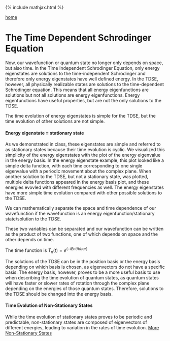 {% include mathjax.html %}

[home](/README.md)

# The Time Dependent Schrodinger Equation
Now, our wavefunction or quantum state no longer only depends on space, but also time. In the Time Independent 
Schrodinger Equation, only energy eigenstates are solutions to the time-independent Schrodinger and therefore only energy 
eigenstates have well defined energy. In the TDSE, however, all physically realizable states are solutions to the 
time-dependent Schrodinger equation. This means that all energy eigenfunctions are solutions but not all solutions 
are energy eigenfunctions. Energy eigenfunctions have useful properties, but are not the only solutions to the TDSE. 

The time evolution of energy eigenstates is simple for the TDSE, but the time evolution of other solutions are not simple. 

#### Energy eigenstate = stationary state 
As we demonstrated in class, these eigenstates are simple and referred to as stationary states because their time evolution 
is cyclic. We visualized this simplicity of the energy eigenstates with the plot of the energy eigenvalue in the energy basis. 
In the energy eigenstate example, this plot looked like a simple delta function, with each time corresponding to one single 
eigenvalue with a periodic movement about the complex plane. When another solution to the TDSE, but not a stationary state, 
was plotted, multiple delta functions appeared in the energy basis plot, and these energies evovled with different 
frequencies as well. The energy eigenstates have more simple time evolution compared with other possible solutions to the TDSE. 

We can mathematically separate the space and time dependence of our wavefunction if the wavefunction is an 
energy eigenfunction/stationary state/solution to the TDSE. 

These two variables can be separated and our wavefunction can be written as the product of two functions, 
one of which depends on space and the other depends on time.

The time function is ${T_n(t) = e^(−iEnt/hbar)}$

The solutions of the TDSE can be in the position basis or the energy basis depending on which basis is chosen, as eigenvectors
do not have a specific basis. The energy basis, however, proves to be a more useful basis to use when describing the time
evolution of quantum states, as quantum states will have faster or slower rates of rotation through the complex plane
depending on the energies of those quantum states. Therefore, solutions to the TDSE should be changed into the energy basis. 

#### Time Evolution of Non-Stationary States
While the time evolution of stationary states proves to be periodic and predictable, non-stationary states are composed of 
eigenvectors of different energies, leading to variation in the rates of time evolution. 
[More Non-Stationary States](/nonstat.md)
